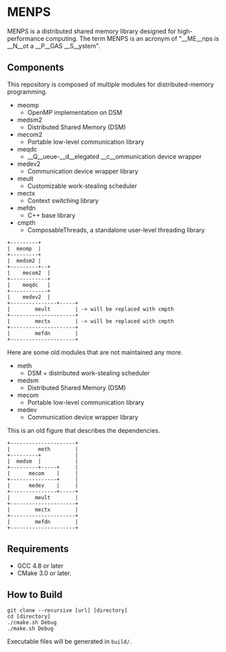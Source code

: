 
MENPS
=====

MENPS is a distributed shared memory library designed for high-performance computing.
The term MENPS is an acronym of "__ME__nps is __N__ot a __P__GAS __S__ystem".

Components
----------

This repository is composed of multiple modules for distributed-memory programming.

- meomp
    - OpenMP implementation on DSM
- medsm2
    - Distributed Shared Memory (DSM)
- mecom2
    - Portable low-level communication library
- meqdc
    - __Q__ueue-__d__elegated __c__ommunication device wrapper
- medev2
    - Communication device wrapper library
- meult
    - Customizable work-stealing scheduler
- mectx
    - Context switching library
- mefdn
    - C++ base library
- cmpth
    - ComposableThreads, a standalone user-level threading library

```
+---------+
|  meomp  |
+---------+
|  medsm2 |
+---------+--+
|    mecom2  |
+------------+
|    meqdc   |
+------------+
|    medev2  |
+---------------+-----+
|        meult        | -> will be replaced with cmpth
+---------------------+
|        mectx        | -> will be replaced with cmpth
+---------------------+
|        mefdn        |
+---------------------+
```

Here are some old modules that are not maintained any more.

- meth
    - DSM + distributed work-stealing scheduler
- medsm
    - Distributed Shared Memory (DSM)
- mecom
    - Portable low-level communication library
- medev
    - Communication device wrapper library

This is an old figure that describes the dependencies.

```
+---------------------+
|         meth        |
+---------+           |
|  medsm  |           |
+---------+-----+     |
|      mecom    |     |
+---------------+     |
|      medev    |     |
+---------------+-----+
|        meult        |
+---------------------+
|        mectx        |
+---------------------+
|        mefdn        |
+---------------------+
```

Requirements
------------

- GCC 4.8 or later
- CMake 3.0 or later.

How to Build
------------

```
git clone --recursive [url] [directory]
cd [directory]
./cmake.sh Debug
./make.sh Debug
```

Executable files will be generated in `build/`.


